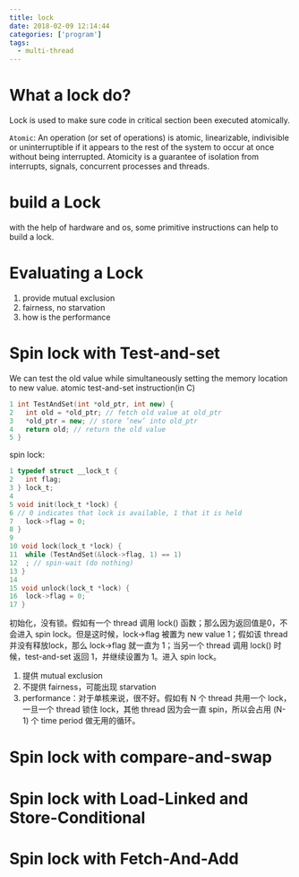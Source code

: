 ```yaml
---
title: lock
date: 2018-02-09 12:14:44
categories: ['program']
tags:
  - multi-thread
---
```

# What a lock do?
Lock is used to make sure code in critical section been executed atomically.

`Atomic`: An operation (or set of operations) is atomic, linearizable, indivisible or uninterruptible if it appears to the rest of the system to occur at once without being interrupted. Atomicity is a guarantee of isolation from interrupts, signals, concurrent processes and threads.

# build a Lock
with the help of hardware and os, some primitive instructions can help to build a lock.
<!-- more -->
# Evaluating a Lock
1. provide mutual exclusion
2. fairness, no starvation
3. how is the performance

# Spin lock with Test-and-set
We can test the old value while simultaneously setting the memory location to new value.
atomic test-and-set instruction(in C)

```cpp
1 int TestAndSet(int *old_ptr, int new) {
2   int old = *old_ptr; // fetch old value at old_ptr
3   *old_ptr = new; // store ’new’ into old_ptr
4   return old; // return the old value
5 }
```

spin lock:

```c
1 typedef struct __lock_t {
2   int flag;
3 } lock_t;
4
5 void init(lock_t *lock) {
6 // 0 indicates that lock is available, 1 that it is held
7   lock->flag = 0;
8 }
9
10 void lock(lock_t *lock) {
11  while (TestAndSet(&lock->flag, 1) == 1)
12  ; // spin-wait (do nothing)
13 }
14
15 void unlock(lock_t *lock) {
16  lock->flag = 0;
17 }
```

初始化，没有锁。假如有一个 thread 调用 lock() 函数；那么因为返回值是0，不会进入 spin lock。但是这时候，lock->flag 被置为 new value 1；假如该 thread 并没有释放lock，那么 lock->flag 就一直为 1；当另一个 thread 调用 lock() 时候，test-and-set 返回 1，并继续设置为 1。进入 spin lock。
1. 提供 mutual exclusion
2. 不提供 fairness，可能出现 starvation
3. performance：对于单核来说，很不好。假如有 N 个 thread 共用一个 lock，一旦一个 thread 锁住 lock，其他 thread 因为会一直 spin，所以会占用 (N-1) 个 time period 做无用的循环。

# Spin lock with compare-and-swap
# Spin lock with Load-Linked and Store-Conditional
# Spin lock with Fetch-And-Add
